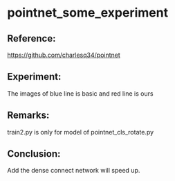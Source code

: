 # pointnet_some_experiment

## Reference:
  https://github.com/charlesq34/pointnet

## Experiment:
  The images of blue line is basic and red line is ours

## Remarks:
  train2.py is only for model of pointnet_cls_rotate.py

## Conclusion:
  Add the dense connect network will speed up.
